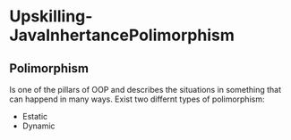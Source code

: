 # Upskilling-JavaInhertancePolimorphism

## Polimorphism

Is one of the pillars of OOP and describes the situations in something that can happend in many ways.
Exist two differnt types of polimorphism:

- Estatic 
- Dynamic
